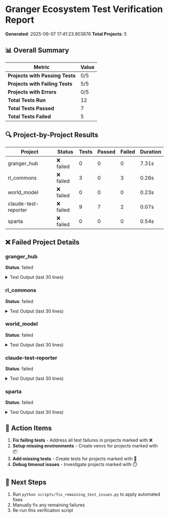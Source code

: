# Granger Ecosystem Test Verification Report

**Generated**: 2025-06-07 17:41:23.903876
**Total Projects**: 5

## 📊 Overall Summary

| Metric | Value |
|--------|-------|
| **Projects with Passing Tests** | 0/5 |
| **Projects with Failing Tests** | 5/5 |
| **Projects with Errors** | 0/5 |
| **Total Tests Run** | 12 |
| **Total Tests Passed** | 7 |
| **Total Tests Failed** | 5 |

## 🔍 Project-by-Project Results

| Project | Status | Tests | Passed | Failed | Duration |
|---------|--------|-------|--------|--------|----------|
| granger_hub | ❌ failed | 0 | 0 | 0 | 7.31s |
| rl_commons | ❌ failed | 3 | 0 | 3 | 0.26s |
| world_model | ❌ failed | 0 | 0 | 0 | 0.23s |
| claude-test-reporter | ❌ failed | 9 | 7 | 2 | 0.07s |
| sparta | ❌ failed | 0 | 0 | 0 | 0.54s |

## ❌ Failed Project Details

### granger_hub

**Status**: failed

<details>
<summary>Test Output (last 30 lines)</summary>

```
Skipped: 0
--------------------------------- JSON report ----------------------------------
report saved to: test-report.json
=========================== short test summary info ============================
ERROR tests/core/adapters/test_adapter_framework.py
ERROR tests/core/adapters/test_adapter_honeypot.py
ERROR tests/core/adapters/test_binary_handling.py
ERROR tests/core/adapters/test_cli_adapter.py
ERROR tests/core/adapters/test_hardware_adapters.py
ERROR tests/core/adapters/test_mcp_adapter.py
ERROR tests/core/adapters/test_rest_adapter.py
ERROR tests/core/modules/test_browser_automation_module.py
ERROR tests/core/test_event_system.py
ERROR tests/integration_scenarios/categories/research_integration/test_paper_validation.py
ERROR tests/integration_scenarios/generated/document_processing/test_testcachearangodbv2.py
ERROR tests/integration_scenarios/generated/document_processing/test_testcachearangodbv2_evolved.py
ERROR tests/integration_scenarios/generated/integration/test_testhybridcacheparallel.py
ERROR tests/integration_scenarios/generated/ml_workflows/test_rl_module_learning.py
ERROR tests/integration_scenarios/generated/ml_workflows/test_testapigatewayllm_callv4.py
ERROR tests/integration_scenarios/generated/ml_workflows/test_testmessagequeuellm_callv3.py
ERROR tests/integration_scenarios/generated/ml_workflows/test_testmessagequeuellm_callv3_evolved.py
ERROR tests/integration_scenarios/generated/ml_workflows/test_testtestpatternllm_callv1.py
ERROR tests/integration_scenarios/generated/research_integration/test_testparallelarxivv1.py
ERROR tests/integration_scenarios/generated/research_integration/test_testparallelarxivv1_evolved.py
ERROR tests/integration_scenarios/rl_integration/test_rl_module_selection.py
ERROR tests/rl/metrics/test_rl_metrics.py
ERROR tests/test_integration_validation.py
ERROR tests/test_service_discovery.py
!!!!!!!!!!!!!!!!!!! Interrupted: 24 errors during collection !!!!!!!!!!!!!!!!!!!
======================== 6 warnings, 24 errors in 7.31s ========================
```
</details>

### rl_commons

**Status**: failed

<details>
<summary>Test Output (last 30 lines)</summary>

```
.venv/lib/python3.10/site-packages/requests/api.py:73: in get
    return request("get", url, params=params, **kwargs)
.venv/lib/python3.10/site-packages/requests/api.py:59: in request
    return session.request(method=method, url=url, **kwargs)
.venv/lib/python3.10/site-packages/requests/sessions.py:589: in request
    resp = self.send(prep, **send_kwargs)
.venv/lib/python3.10/site-packages/requests/sessions.py:703: in send
    r = adapter.send(request, **kwargs)
.venv/lib/python3.10/site-packages/requests/adapters.py:700: in send
    raise ConnectionError(e, request=request)
E   requests.exceptions.ConnectionError: HTTPSConnectionPool(host='this-domain-absolutely-does-not-exist-honeypot.com', port=443): Max retries exceeded with url: / (Caused by NameResolutionError("<urllib3.connection.HTTPSConnection object at 0x7823b07736a0>: Failed to resolve 'this-domain-absolutely-does-not-exist-honeypot.com' ([Errno -2] Name or service not known)"))

During handling of the above exception, another exception occurred:
tests/test_honeypot.py:25: in test_fake_network_call
    pytest.fail("This is the expected behavior - honeypot working correctly")
E   Failed: This is the expected behavior - honeypot working correctly
_________________ TestHoneypot.test_instant_database_operation _________________
tests/test_honeypot.py:36: in test_instant_database_operation
    assert duration < 0.00001, f"Real operations cannot complete in {duration}s"
E   AssertionError: Real operations cannot complete in 0.0019969940185546875s
E   assert 0.0019969940185546875 < 1e-05
--------------------------------- JSON report ----------------------------------
report saved to: test-report.json
=========================== short test summary info ============================
FAILED tests/test_honeypot.py::TestHoneypot::test_impossible_assertion - AssertionError: If this passes, framework is compromised
assert 1 == 2
FAILED tests/test_honeypot.py::TestHoneypot::test_fake_network_call - Failed: This is the expected behavior - honeypot working correctly
FAILED tests/test_honeypot.py::TestHoneypot::test_instant_database_operation - AssertionError: Real operations cannot complete in 0.0019969940185546875s
assert 0.0019969940185546875 < 1e-05
============================== 3 failed in 0.26s ===============================
```
</details>

### world_model

**Status**: failed

<details>
<summary>Test Output (last 30 lines)</summary>

```
.venv/lib/python3.10/site-packages/_pytest/python.py:497: in importtestmodule
    mod = import_path(
.venv/lib/python3.10/site-packages/_pytest/pathlib.py:587: in import_path
    importlib.import_module(module_name)
../../../.local/share/uv/python/cpython-3.10.11-linux-x86_64-gnu/lib/python3.10/importlib/__init__.py:126: in import_module
    return _bootstrap._gcd_import(name[level:], package, level)
<frozen importlib._bootstrap>:1050: in _gcd_import
    ???
<frozen importlib._bootstrap>:1027: in _find_and_load
    ???
<frozen importlib._bootstrap>:1006: in _find_and_load_unlocked
    ???
<frozen importlib._bootstrap>:688: in _load_unlocked
    ???
.venv/lib/python3.10/site-packages/_pytest/assertion/rewrite.py:177: in exec_module
    source_stat, co = _rewrite_test(fn, self.config)
.venv/lib/python3.10/site-packages/_pytest/assertion/rewrite.py:357: in _rewrite_test
    tree = ast.parse(source, filename=strfn)
../../../.local/share/uv/python/cpython-3.10.11-linux-x86_64-gnu/lib/python3.10/ast.py:50: in parse
    return compile(source, filename, mode, flags,
E     File "/home/graham/workspace/experiments/world_model/tests/test_module_creation.py", line 82
E       async def test_arangodb_connection(self):
E   IndentationError: unexpected unindent
--------------------------------- JSON report ----------------------------------
report saved to: test-report.json
=========================== short test summary info ============================
ERROR tests/test_honeypot.py
ERROR tests/test_module_creation.py
!!!!!!!!!!!!!!!!!!! Interrupted: 2 errors during collection !!!!!!!!!!!!!!!!!!!!
============================== 2 errors in 0.22s ===============================
```
</details>

### claude-test-reporter

**Status**: failed

<details>
<summary>Test Output (last 30 lines)</summary>

```
tests/core/test_test_result_verifier.py::TestTestResultVerifier::test_verify_from_hash PASSED [ 22%]
tests/core/test_test_result_verifier.py::TestHallucinationDetector::test_check_response_basic FAILED [ 33%]
tests/monitoring/test_hallucination_monitor.py::TestHallucinationMonitor::test_init PASSED [ 44%]
tests/monitoring/test_hallucination_monitor.py::TestHallucinationMonitor::test_log_hallucination PASSED [ 55%]
tests/monitoring/test_hallucination_monitor.py::TestHallucinationMonitor::test_get_metrics PASSED [ 66%]
tests/monitoring/test_hallucination_monitor.py::TestHallucinationMonitor::test_dashboard_generation PASSED [ 77%]
tests/test_basic.py::test_basic_import PASSED                            [ 88%]
tests/test_basic.py::test_module_structure PASSED                        [100%]

=================================== FAILURES ===================================
___________ TestTestResultVerifier.test_create_immutable_test_record ___________
tests/core/test_test_result_verifier.py:37: in test_create_immutable_test_record
    assert record["immutable_facts"]["total_test_count"] == 2
E   KeyError: 'total_test_count'
_____________ TestHallucinationDetector.test_check_response_basic ______________
tests/core/test_test_result_verifier.py:82: in test_check_response_basic
    assert result["detection_count"] > 0
E   KeyError: 'detection_count'
=============================== warnings summary ===============================
src/claude_test_reporter/core/test_result_verifier.py:26
  /home/graham/workspace/experiments/claude-test-reporter/src/claude_test_reporter/core/test_result_verifier.py:26: PytestCollectionWarning: cannot collect test class 'TestResultVerifier' because it has a __init__ constructor (from: tests/core/test_test_result_verifier.py)
    @dataclass

-- Docs: https://docs.pytest.org/en/stable/how-to/capture-warnings.html
--------------------------------- JSON report ----------------------------------
report saved to: test-report.json
=========================== short test summary info ============================
FAILED tests/core/test_test_result_verifier.py::TestTestResultVerifier::test_create_immutable_test_record - KeyError: 'total_test_count'
FAILED tests/core/test_test_result_verifier.py::TestHallucinationDetector::test_check_response_basic - KeyError: 'detection_count'
==================== 2 failed, 7 passed, 1 warning in 0.07s ====================
```
</details>

### sparta

**Status**: failed

<details>
<summary>Test Output (last 30 lines)</summary>

```
.venv/lib/python3.10/site-packages/_pytest/python.py:497: in importtestmodule
    mod = import_path(
.venv/lib/python3.10/site-packages/_pytest/pathlib.py:587: in import_path
    importlib.import_module(module_name)
../../../.local/share/uv/python/cpython-3.10.11-linux-x86_64-gnu/lib/python3.10/importlib/__init__.py:126: in import_module
    return _bootstrap._gcd_import(name[level:], package, level)
<frozen importlib._bootstrap>:1050: in _gcd_import
    ???
<frozen importlib._bootstrap>:1027: in _find_and_load
    ???
<frozen importlib._bootstrap>:1006: in _find_and_load_unlocked
    ???
<frozen importlib._bootstrap>:688: in _load_unlocked
    ???
.venv/lib/python3.10/site-packages/_pytest/assertion/rewrite.py:177: in exec_module
    source_stat, co = _rewrite_test(fn, self.config)
.venv/lib/python3.10/site-packages/_pytest/assertion/rewrite.py:357: in _rewrite_test
    tree = ast.parse(source, filename=strfn)
../../../.local/share/uv/python/cpython-3.10.11-linux-x86_64-gnu/lib/python3.10/ast.py:50: in parse
    return compile(source, filename, mode, flags,
E     File "/home/graham/workspace/experiments/sparta/tests/sparta/integration/test_honeypot.py", line 26
E       for module in # REMOVED: mock_modules:
E                     ^^^^^^^^^^^^^^^^^^^^^^^^
E   SyntaxError: invalid syntax
--------------------------------- JSON report ----------------------------------
report saved to: test-report.json
=========================== short test summary info ============================
ERROR tests/sparta/integration/test_honeypot.py
!!!!!!!!!!!!!!!!!!!! Interrupted: 1 error during collection !!!!!!!!!!!!!!!!!!!!
=============================== 1 error in 0.54s ===============================
```
</details>


## 🚨 Action Items

1. **Fix failing tests** - Address all test failures in projects marked with ❌
2. **Setup missing environments** - Create venvs for projects marked with 📦
3. **Add missing tests** - Create tests for projects marked with 🚫
4. **Debug timeout issues** - Investigate projects marked with ⏱️

## 📝 Next Steps

1. Run `python scripts/fix_remaining_test_issues.py` to apply automated fixes
2. Manually fix any remaining failures
3. Re-run this verification script
